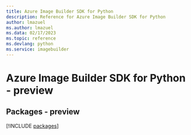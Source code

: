 ```yaml
---
title: Azure Image Builder SDK for Python
description: Reference for Azure Image Builder SDK for Python
author: lmazuel
ms.author: lmazuel
ms.data: 02/17/2023
ms.topic: reference
ms.devlang: python
ms.service: imagebuilder
---
```

# Azure Image Builder SDK for Python - preview
## Packages - preview
[!INCLUDE [packages](image-builder-index.md)]